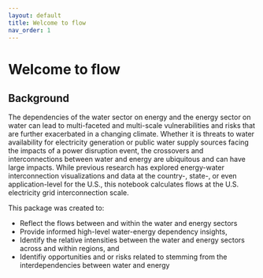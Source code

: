 ```yaml
---
layout: default
title: Welcome to flow
nav_order: 1
---
```



# Welcome to flow

## Background
The dependencies of the water sector on energy and the energy sector on water can lead to multi-faceted and multi-scale vulnerabilities and risks that are further exacerbated in a changing climate. Whether it is threats to water availability for electricity generation or public water supply sources facing the impacts of a power disruption event, the crossovers and interconnections between water and energy are ubiquitous and can have large impacts. While previous research has explored energy-water interconnection visualizations and data at the country-, state-, or even application-level for the U.S., this notebook calculates flows at the U.S. electricity grid interconnection scale.

This package was created to:
* Reflect the flows between and within the water and energy sectors
* Provide informed high-level water-energy dependency insights,
* Identify the relative intensities between the water and energy sectors across and within regions, and
* Identifiy opportunities and or risks related to stemming from the interdependencies between water and energy
